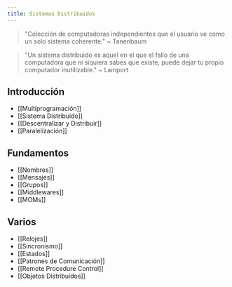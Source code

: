 ```yaml
---
title: Sistemas Distribuidos
---
```


> "Colección de computadoras independientes que el usuario ve como un solo sistema coherente." ~ Tanenbaum

> "Un sistema distribuido es aquel en el que el fallo de una computadora que ni siquiera sabes que existe, puede dejar tu propio computador inutilizable." ~ Lamport

## Introducción

- [[Multiprogramación]]
- [[Sistema Distribuido]]
- [[Descentralizar y Distribuir]]
- [[Paralelización]]

## Fundamentos

- [[Nombres]]
- [[Mensajes]]
- [[Grupos]]
- [[Middlewares]]
- [[MOMs]]

## Varios

- [[Relojes]]
- [[Sincronismo]]
- [[Estados]]
- [[Patrones de Comunicación]]
- [[Remote Procedure Control]]
- [[Objetos Distribuidos]]
